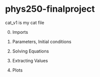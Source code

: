 # phys250-finalproject

cat_v1 is my cat file

0. Imports

1. Parameters, Initial conditions

2. Solving Equations

3. Extracting Values

4. Plots
